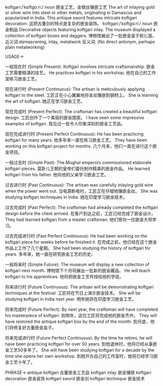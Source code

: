 koftgari:/ˈkɒftɡɑːriː/
noun
嵌金工艺，金银丝镶嵌工艺
The art of inlaying gold or silver wire into steel or other metals, originating in Damascus and popularized in India.
This antique sword features intricate koftgari decoration. 这把古董剑的特点是复杂的嵌金装饰。
koftgari:/ˈkɒftɡɑːriː/
noun
嵌金制品
Decorative objects featuring koftgari inlay.
The museum displayed a collection of koftgari boxes and daggers. 博物馆展出了一批嵌金盒子和匕首。
近义词:damascening, inlay, metalwork
反义词: (No direct antonym, perhaps plain metalworking)


USAGE->

一般现在时 (Simple Present):
Koftgari involves intricate craftsmanship. 嵌金工艺需要精湛的技艺。
He practices koftgari in his workshop. 他在自己的工作室练习嵌金工艺。

现在进行时 (Present Continuous):
The artisan is meticulously applying koftgari to the steel. 工匠正在小心翼翼地将金丝镶嵌到钢材上。
She is learning the art of koftgari. 她正在学习嵌金工艺。

现在完成时 (Present Perfect):
The craftsman has created a beautiful koftgari design. 工匠创作了一个美丽的嵌金图案。
I have seen some impressive examples of koftgari. 我见过一些令人印象深刻的嵌金工艺品。

现在完成进行时 (Present Perfect Continuous):
He has been practicing koftgari for many years. 他多年来一直在练习嵌金工艺。
They have been working on this koftgari project for months. 几个月来，他们一直在进行这个嵌金项目。

一般过去时 (Simple Past):
The Mughal emperors commissioned elaborate koftgari pieces.  莫卧儿王朝的皇帝们委托制作精美的嵌金作品。
He learned koftgari from his father. 他向他的父亲学习嵌金工艺。

过去进行时 (Past Continuous):
The artisan was carefully inlaying gold wire when the power went out.  当电源断电时，工匠正在仔细地镶嵌金丝。
She was studying koftgari techniques in India. 她在印度学习嵌金技术。

过去完成时 (Past Perfect):
The craftsman had already completed the koftgari design before the client arrived. 在客户到达之前，工匠已经完成了嵌金设计。
They had learned koftgari from a master craftsman. 他们曾向一位嵌金大师学习。

过去完成进行时 (Past Perfect Continuous):
He had been working on the koftgari piece for weeks before he finished it. 在完成之前，他已经在这个嵌金作品上工作了几个星期。
She had been studying the history of koftgari for years. 多年来，她一直在研究嵌金工艺的历史。


一般将来时 (Simple Future):
The museum will display a new collection of koftgari next month. 博物馆下个月将展出一批新的嵌金藏品。
He will teach koftgari to his apprentices. 他将把嵌金工艺传授给他的学徒。

将来进行时 (Future Continuous):
The artisan will be demonstrating koftgari techniques at the festival. 工匠将在节日上演示嵌金技术。
She will be studying koftgari in India next year. 明年她将在印度学习嵌金工艺。

将来完成时 (Future Perfect):
By next year, the craftsman will have completed his masterpiece of koftgari. 到明年，这位工匠将完成他的嵌金杰作。
They will have restored the antique koftgari box by the end of the month. 到月底，他们将修复好古董嵌金盒子。


将来完成进行时 (Future Perfect Continuous):
By the time he retires, he will have been practicing koftgari for over 50 years. 到他退休时，他将已经从事嵌金工艺50多年了。
She will have been studying koftgari for a decade by the time she opens her own workshop.  到她开办自己的工作室时，她将已经学习嵌金工艺十年了。


PHRASE->
antique koftgari  古董嵌金工艺品
koftgari inlay  嵌金镶嵌
koftgari decoration  嵌金装饰
koftgari sword  嵌金剑
koftgari technique  嵌金技术
